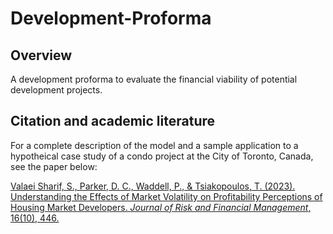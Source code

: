 # Development-Proforma
## Overview
A development proforma to evaluate the financial viability of potential development projects.

## Citation and academic literature
For a complete description of the model and a sample application to a hypotheical case study of a condo project at the City of Toronto, Canada, see the paper below:

[Valaei Sharif, S., Parker, D. C., Waddell, P., & Tsiakopoulos, T. (2023). Understanding the Effects of Market Volatility on Profitability Perceptions of Housing Market Developers. _Journal of Risk and Financial Management_, 16(10), 446.](https://www.mdpi.com/1911-8074/16/10/446)
